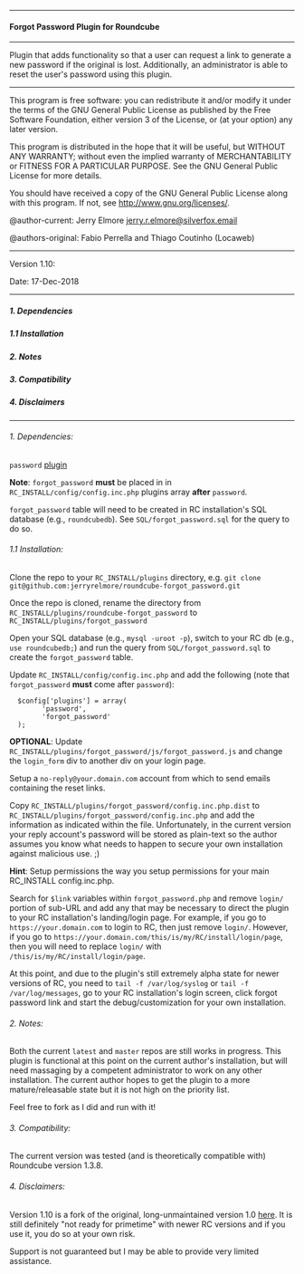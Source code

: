  -----------------------------------------------------------------------

#### Forgot Password Plugin for Roundcube

 -----------------------------------------------------------------------

 Plugin that adds functionality so that a user can request a link to 
 generate a new password if the original is lost. Additionally, an
 administrator is able to reset the user's password using this plugin.

 -----------------------------------------------------------------------

 This program is free software: you can redistribute it and/or modify
 it under the terms of the GNU General Public License as published by
 the Free Software Foundation, either version 3 of the License, or
 (at your option) any later version.

 This program is distributed in the hope that it will be useful,
 but WITHOUT ANY WARRANTY; without even the implied warranty of
 MERCHANTABILITY or FITNESS FOR A PARTICULAR PURPOSE. See the
 GNU General Public License for more details.

 You should have received a copy of the GNU General Public License
 along with this program. If not, see http://www.gnu.org/licenses/.

 @author-current: Jerry Elmore <jerry.r.elmore@silverfox.email>
 
 @authors-original: Fabio Perrella and Thiago Coutinho (Locaweb)

 -----------------------------------------------------------------------

 Version 1.10:
 
 Date: 17-Dec-2018
 
 -----------------------------------------------------------------------

##### 1.    Dependencies
##### 1.1   Installation
##### 2.    Notes
##### 3.    Compatibility
##### 4.    Disclaimers

 -----------------------------------------------------------------------

###### 1. Dependencies:
  `password` [plugin](https://github.com/roundcube/roundcubemail/tree/master/plugins/password)

  __Note__: `forgot_password` __must__ be placed in in `RC_INSTALL/config/config.inc.php` plugins 
     array __after__ `password`.

  `forgot_password` table will need to be created in RC installation's SQL database (e.g., `roundcubedb`).
  See `SQL/forgot_password.sql` for the query to do so.

###### 1.1 Installation:
Clone the repo to your `RC_INSTALL/plugins` directory, e.g. 
`git clone git@github.com:jerryrelmore/roundcube-forgot_password.git`

Once the repo is cloned, rename the directory from `RC_INSTALL/plugins/roundcube-forgot_password` 
to `RC_INSTALL/plugins/forgot_password`

Open your SQL database (e.g., `mysql -uroot -p`), switch to your RC db (e.g., `use roundcubedb;`) and run the query
from `SQL/forgot_password.sql` to create the `forgot_password` table.

Update `RC_INSTALL/config/config.inc.php` and add the following (note that `forgot_password` __must__ 
come after `password`):
```
  $config['plugins'] = array(
		'password',
		'forgot_password'
  );
```

__OPTIONAL__: Update `RC_INSTALL/plugins/forgot_password/js/forgot_password.js` and change the 
`login_form` div to another div on your login page.

Setup a `no-reply@your.domain.com` account from which to send emails containing the reset links.

Copy `RC_INSTALL/plugins/forgot_password/config.inc.php.dist` to `RC_INSTALL/plugins/forgot_password/config.inc.php` 
and add the information as indicated within the file. Unfortunately, in the current version your reply account's 
password will be stored as plain-text so the author assumes you know what needs to happen to secure your own 
installation against malicious use. ;) 

__Hint__: Setup permissions the way you setup permissions for your main RC_INSTALL 
config.inc.php.

Search for `$link` variables within `forgot_password.php` and remove `login/` portion of sub-URL and 
add any that may be necessary to direct the plugin to your RC installation's landing/login page. For example, 
if you go to `https://your.domain.com` to login to RC, then just remove `login/`. However, if you go 
to `https://your.domain.com/this/is/my/RC/install/login/page`, then you will need to replace `login/` with 
`/this/is/my/RC/install/login/page`.

At this point, and due to the plugin's still extremely alpha state for newer versions of RC, you need to 
`tail -f /var/log/syslog` or `tail -f /var/log/messages`, go to your RC installation's login screen, click 
forgot password link and start the debug/customization for your own installation.

###### 2. Notes:
Both the current `latest` and `master` repos are still works in progress. This plugin is functional at this point on 
the current author's installation, but will need massaging by a competent administrator to work on any other installation. 
The current author hopes to get the plugin to a more mature/releasable state but it is not high on the priority list. 

Feel free to fork as I did and run with it!

###### 3. Compatibility:
The current version was tested (and is theoretically compatible with) Roundcube version 1.3.8.

###### 4. Disclaimers:
Version 1.10 is a fork of the original, long-unmaintained version 1.0 [here](https://github.com/saas-dev/roundcube-forgot_password). 
It is still definitely "not ready for primetime" with newer RC versions and if you use it, you do so at your own risk. 

Support is not guaranteed but I may be able to provide very limited assistance.
